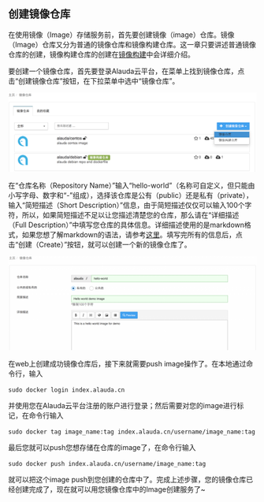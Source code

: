 ## 创建镜像仓库

在使用镜像（Image）存储服务前，首先要创建镜像（image）仓库。镜像（Image）仓库又分为普通的镜像仓库和镜像构建仓库。这一章只要讲述普通镜像仓库的创建，镜像构建仓库的创建在[镜像构建](image-building/introduce.md)中会详细介绍。

要创建一个镜像仓库，首先要登录Alauda云平台，在菜单上找到镜像仓库，点击“创建镜像仓库”按钮，在下拉菜单中选中“镜像仓库”。

![](../../images/feature/image-warehouse/create-1.png)


在“仓库名称（Repository Name）”输入“hello-world”（名称可自定义，但只能由小写字母、数字和“-”组成），选择该仓库是公有（public）还是私有（private），输入“简短描述（Short Description）”信息，由于简短描述仅仅可以输入100个字符，所以，如果简短描述不足以让您描述清楚您的仓库，那么请在“详细描述（Full Description）”中填写您仓库的具体信息。详细描述使用的是markdown格式，如果您想了解markdown的语法，请参考[这里](http://daringfireball.net/projects/markdown/syntax)。填写完所有的信息后，点击“创建（Create）”按钮，就可以创建一个新的镜像仓库了。


![](../../images/feature/image-warehouse/create-2.png)

在web上创建成功镜像仓库后，接下来就需要push image操作了。在本地通过命令行，输入

`sudo docker login index.alauda.cn`

并使用您在Alauda云平台注册的账户进行登录；然后需要对您的image进行标记，在命令行输入

`sudo docker tag image_name:tag index.alauda.cn/username/image_name:tag`

最后您就可以push您想存储在仓库的image了，在命令行输入

`sudo docker push index.alauda.cn/username/image_name:tag`

就可以把这个image push到您创建的仓库中了。完成上述步骤，您的镜像仓库已经创建完成了，现在就可以用您镜像仓库中的Image创建服务了~

